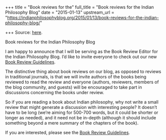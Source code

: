 +++
title = "Book reviews for the"
full_title = "Book reviews for the Indian Philosophy Blog"
date = "2015-01-13"
upstream_url = "https://indianphilosophyblog.org/2015/01/13/book-reviews-for-the-indian-philosophy-blog/"

+++
Source: [here](https://indianphilosophyblog.org/2015/01/13/book-reviews-for-the-indian-philosophy-blog/).

Book reviews for the Indian Philosophy Blog

I am happy to announce that I will be serving as the Book Review Editor
for the Indian Philosophy Blog. I’d like to invite everyone to check
out our new [Book Review
Guidelines](http://indianphilosophyblog.org/book-reviews/).

The distinctive thing about book reviews on our blog, as opposed to
reviews in traditional journals, is that we will invite authors of the
books being reviewed to read the review and everyone (authors,
reviewers, members of the blog community, and guests) will be encouraged
to take part in discussions concerning the books under review.

So if you are reading a book about Indian philosophy, why not write a
small review that might generate a discussion with interesting people?
It doesn’t have to be long (we’re aiming for 500-700 words, but it
could be shorter or longer as needed), and it need not be in-depth
(although it should include something beyond a mere summary of the
chapters of the book).

If you are interested, please see the [Book Review
Guidelines](http://indianphilosophyblog.org/book-reviews/).
